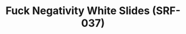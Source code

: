 ---
ee_id: '4369'
site: '1'
type: '2'
long_id: 2016-084 Arcangel Surfware White Slides (SRF-037)
url: 2016-084-arcangel-surfware-white-slides-srf-037
year: '2016'
medium: Slides
commission:
add_credit:
dims:
pitch:
ps:
live_url:
related: "[4277] [2014-088-going-negative-lakes] 2014-088 Going Negative / Lakes"
title: Fuck Negativity White Slides (SRF-037)
youtube:
imgs: fn-white-slides-2016-084-database-ih--OvGJ.jpg
subheading:
year2: '2016'
download:
add_credits:
related_code:
! '':
layout: things-i-made
---